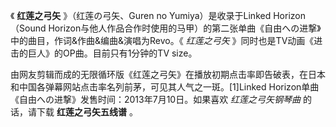 

《 **红莲之弓矢** 》（红莲の弓矢、Guren no Yumiya）是收录于Linked Horizon（Sound
Horizon与他人作品合作时使用的马甲）的第二张单曲《自由への进撃》中的曲目，作词&作曲&编曲&演唱为Revo。《 _红莲之弓矢_
》同时也是TV动画《进击的巨人》的OP曲。目前只有1分钟的TV size。

由网友剪辑而成的无限循环版《红莲之弓矢》在播放初期点击率即告破表，在日本和中国各弹幕网站点击率名列前茅，可见其人气之一斑。[1]Linked
Horizon单曲《自由への进撃》发售时间：2013年7月10日。如果喜欢 _红莲之弓矢钢琴曲_ 的话，请下载 **红莲之弓矢五线谱** 。

